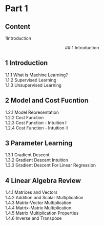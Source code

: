 # Part 1
## Content  

<span style="text-align:center">1Introduction</span>

<center>## 1 Introduction</center>

## 1 Introduction  
1.1.1 What is Machine Learning?  
1.1.2 Supervised Learning  
1.1.3 Unsupervised Learning  

## 2 Model and Cost Fucntion  
1.2.1 Model Representation  
1.2.2 Cost Function  
1.2.3 Cost Function - Intuition I  
1.2.4 Cost Function - Intuition II  

## 3 Parameter Learning  
1.3.1 Gradient Descent  
1.3.2 Gradient Descent Intuition  
1.3.3 Gradient Descent For Linear Regression  

## 4 Linear Algebra Review  
1.4.1 Matrices and Vectors  
1.4.2 Addition and Scalar Multiplication  
1.4.3 Matrix-Vector Multiplication  
1.4.4 Matrix-Matrix Multiplication  
1.4.5 Matrix Multiplication Properties  
1.4.6 Inverse and Transpose 